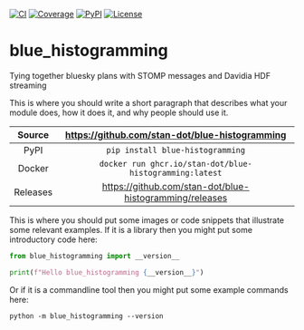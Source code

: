 [![CI](https://github.com/stan-dot/blue-histogramming/actions/workflows/ci.yml/badge.svg)](https://github.com/stan-dot/blue-histogramming/actions/workflows/ci.yml)
[![Coverage](https://codecov.io/gh/stan-dot/blue-histogramming/branch/main/graph/badge.svg)](https://codecov.io/gh/stan-dot/blue-histogramming)
[![PyPI](https://img.shields.io/pypi/v/blue-histogramming.svg)](https://pypi.org/project/blue-histogramming)
[![License](https://img.shields.io/badge/License-Apache%202.0-blue.svg)](https://www.apache.org/licenses/LICENSE-2.0)

# blue_histogramming

Tying together bluesky plans with STOMP messages and Davidia HDF streaming

This is where you should write a short paragraph that describes what your module does,
how it does it, and why people should use it.

Source          | <https://github.com/stan-dot/blue-histogramming>
:---:           | :---:
PyPI            | `pip install blue-histogramming`
Docker          | `docker run ghcr.io/stan-dot/blue-histogramming:latest`
Releases        | <https://github.com/stan-dot/blue-histogramming/releases>

This is where you should put some images or code snippets that illustrate
some relevant examples. If it is a library then you might put some
introductory code here:

```python
from blue_histogramming import __version__

print(f"Hello blue_histogramming {__version__}")
```

Or if it is a commandline tool then you might put some example commands here:

```
python -m blue_histogramming --version
```
